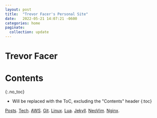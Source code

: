 ```yaml
---
layout: post
title:  "Trevor Facer's Personal Site"
date:   2022-05-21 14:07:21 -0600
categories: home
paginate:
  collection: update
---
```


# Trevor Facer

# Contents
{:.no_toc}

* Will be replaced with the ToC, excluding the "Contents" header
{:toc}

<!-- [Posts](https://tdfacer.github.io/). -->
[Posts](nginx).
[Tech](tech).
[AWS](https://tdfacer.github.io/tech/aws).
[Git](https://tdfacer.github.io/tech/git).
[Linux](https://tdfacer.github.io/tech/linux).
[Lua](https://tdfacer.github.io/tech/lua).
[Jekyll](https://tdfacer.github.io/tech/jekyll).
[NeoVim](https://tdfacer.github.io/tech/neovim).
[Nginx](https://tdfacer.github.io/tech/nginx).
